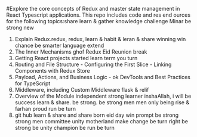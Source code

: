 #Explore the core concepts of Redux and master state management in React Typescript applications. This repo includes code and res end ources for the following topics:share learn & gather knowledge challenge Minar be strong new

1. Explain Redux.redux, redux, learn & habit & leran & share winning win chance be smarter language extend
2. The Inner Mechanisms ghof Redux Eid Reunion break
3. Getting React projects started learn term you turn
4. Routing and File Structure - Configuring the First Slice - Linking Components with Redux Store
5. Payload, Actions, and Business Logic - ok DevTools and Best Practices for TypeScript
6. Middleware, including Custom Middleware flask & relif
7. Overview of the Module independent strong learner inshaAllah, i will be success  learn & share. be strong. be strong men men only being rise & farhan proud run be turn
8. git hub learn & share and share born eid day win prompt be strong strong men committee unity motherland make change be turn right be strong be unity champion be run be turn
